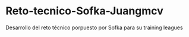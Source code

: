 # Reto-tecnico-Sofka-Juangmcv
Desarrollo del reto técnico porpuesto por Sofka para su training leagues
